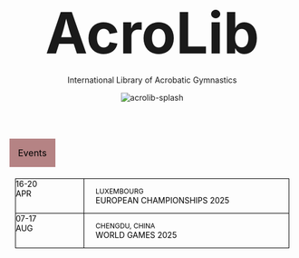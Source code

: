 # AcroLib

<!--![acrolib-logo](assets/acrolib-logo.png)-->

International Library of Acrobatic Gymnastics

![acrolib-splash](assets/Reading-Acrobats-Refined-Colorised.png)

<h2 class="h2-events">Events</h2>
<ul class="events">
  <li><time>16-20 <br> APR</time> <div><span>Luxembourg</span> <br> European Championships 2025</div></li>
  <li><time>07-17 <br> AUG</time> <div><span>Chengdu, China</span> <br> World Games 2025</div></li>
</ul>

<style>
  h1 {
    font-size: 100px;
    text-align: center;
    padding-bottom: 0;
    padding-top: 0;
    margin: 0;
  }

  p {
    text-align: center;
  }

  .up {
    display: none;
  }

  .h2-events {
    background: #b58384;
    padding: 15px;
    font-size: 16px;
    margin: 50px 0 0;
    display: inline-block;
    color: black;
    font-weight: normal;
  }
  
  .events {
    background: var(--highlight);
    color: black;
    list-style: none;
    padding: 20px;
    margin: 0 -10px;
  }
    .events ul {
      list-style: none;
      padding: 10px;
      margin: 0 -10px;
    }
    .events li {
      border: 1px solid;
      text-transform: uppercase;
      height: 60px;
      display: flex;
      align-items: center;
      margin-bottom: -1px;
    }
    .events time {
      font-style: normal;
      border-right: 1px solid;
      padding-right: 20px;
      height: 100%;
      margin-right: 20px;
      width: 100px;
    }
    .events span {
      font-size: 12px;
    }

  main {
    padding-bottom: 0;
  }

  footer {
    display: none;
  }
</style>
